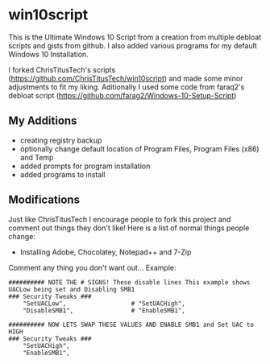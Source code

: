 # win10script
This is the Ultimate Windows 10 Script from a creation from multiple debloat scripts and gists from github.
I also added various programs for my default Windows 10 Installation.

I forked ChrisTitusTech's scripts (https://github.com/ChrisTitusTech/win10script) and made some minor adjustments to fit my liking.
Aditionally I used some code from faraq2's debloat script (https://github.com/farag2/Windows-10-Setup-Script)

## My Additions

- creating registry backup
- optionally change default location of Program Files, Program Files (x86) and Temp 
- added prompts for program installation
- added programs to install

## Modifications
Just like ChrisTitusTech I encourage people to fork this project and comment out things they don't like! Here is a list of normal things people change:
- Installing Adobe, Chocolatey, Notepad++ and 7-Zip

Comment any thing you don't want out... Example:

```
########## NOTE THE # SIGNS! These disable lines This example shows UACLow being set and Disabling SMB1
### Security Tweaks ###
	"SetUACLow",                  # "SetUACHigh",
	"DisableSMB1",                # "EnableSMB1",

########## NOW LETS SWAP THESE VALUES AND ENABLE SMB1 and Set UAC to HIGH
### Security Tweaks ###
	"SetUACHigh",
	"EnableSMB1",
```
